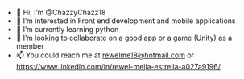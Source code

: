 - 👋 Hi, I’m @ChazzyChazz18
- 👀 I’m interested in Front end development and mobile applications
- 🌱 I’m currently learning python
- 💞️ I’m looking to collaborate on a good app or a game (Unity) as a member
- 📫 You could reach me at rewelme18@hotmail.com or https://www.linkedin.com/in/rewel-mejia-estrella-a027a9196/
